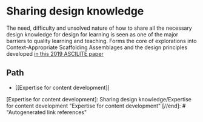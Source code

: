 # Sharing design knowledge

The need, difficulty and unsolved nature of how to share all the necessary design knowledge for design for learning is seen as one of the major barriers to quality learning and teaching. Forms the core of explorations into Context-Appropriate Scaffolding Assemblages and the design principles developed [in this 2019 ASCILITE paper](https://djon.es/blog/2019/11/28/how-to-share-design-knowledge-in-design-for-digital-learning/)

## Path

- [[Expertise for content development]]

[//begin]: # "Autogenerated link references for markdown compatibility"
[Expertise for content development]: Sharing design knowledge/Expertise for content development "Expertise for content development"
[//end]: # "Autogenerated link references"